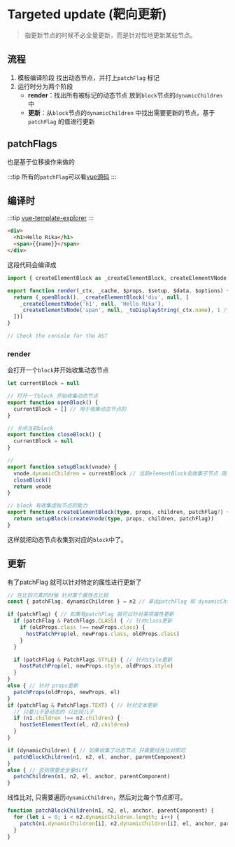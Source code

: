 # Targeted update (靶向更新)

> 指更新节点的时候不必全量更新，而是针对性地更新某些节点。

## 流程

1. 模板编译阶段 找出动态节点，并打上`patchFlag` 标记
2. 运行时分为两个阶段
   - **render**：找出所有被标记的动态节点 放到`block`节点的`dynamicChildren` 中
   - **更新**：从`block`节点的`dynamicChildren` 中找出需要更新的节点，基于`patchFlag` 的值进行更新

## patchFlags

也是基于位移操作来做的

:::tip
所有的`patchFlag`可以看[vue源码](https://github.com/vuejs/core/blob/main/packages/shared/src/patchFlags.ts)
:::

## 编译时

:::tip
[vue-template-explorer](https://template-explorer.vuejs.org)
:::

```html
<div>
  <h1>Hello Rika</h1>
  <span>{{name}}</span>
</div>
```

这段代码会编译成
```javascript
import { createElementBlock as _createElementBlock, createElementVNode as _createElementVNode, openBlock as _openBlock, toDisplayString as _toDisplayString } from 'vue'

export function render(_ctx, _cache, $props, $setup, $data, $options) {
  return (_openBlock(), _createElementBlock('div', null, [
    _createElementVNode('h1', null, 'Hello Rika'),
    _createElementVNode('span', null, _toDisplayString(_ctx.name), 1 /* TEXT */)
  ]))
}

// Check the console for the AST
```

### render

会打开一个`block`并开始收集动态节点

```typescript
let currentBlock = null

// 打开一个block 开始收集动态节点
export function openBlock() {
  currentBlock = [] // 用于收集动态节点的
}

// 关闭当前block
export function closeBlock() {
  currentBlock = null
}

//
export function setupBlock(vnode) {
  vnode.dynamicChildren = currentBlock // 当前elementBlock会收集子节点 用当前block来收集
  closeBlock()
  return vnode
}

// block 有收集虚拟节点的能力
export function createElementBlock(type, props, children, patchFlag?) {
  return setupBlock(createVnode(type, props, children, patchFlag))
}
```

这样就把动态节点收集到对应的`block`中了。

## 更新

有了patchFlag 就可以针对特定的属性进行更新了

```typescript
// 在比较元素的时候 针对某个属性去比较
const { patchFlag, dynamicChildren } = n2 // 拿出patchFlag 和 dynamicChildren

if (patchFlag) { // 如果有patchFlag 就可以针对某项属性更新
  if (patchFlag & PatchFlags.CLASS) { // 针对class更新
    if (oldProps.class !== newProps.class) {
      hostPatchProp(el, newProps.class, oldProps.class)
    }
  }

  if (patchFlag & PatchFlags.STYLE) { // 针对style更新
    hostPatchProp(el, newProps.style, oldProps.style)
  }
}
else { // 针对 props更新
  patchProps(oldProps, newProps, el)
}
if (patchFlag & PatchFlags.TEXT) { // 针对文本更新
  // 只要儿子是动态的 只比较儿子
  if (n1.children !== n2.children) {
    hostSetElementText(el, n2.children)
  }
}

if (dynamicChildren) { // 如果收集了动态节点 只需要线性比对即可
  patchBlockChildren(n1, n2, el, anchor, parentComponent)
}
else { // 否则需要走全量diff
  patchChildren(n1, n2, el, anchor, parentComponent)
}
```

线性比对, 只需要遍历`dynamicChildren`，然后对比每个节点即可。

```typescript
function patchBlockChildren(n1, n2, el, anchor, parentComponent) {
  for (let i = 0; i < n2.dynamicChildren.length; i++) {
    patch(n1.dynamicChildren[i], n2.dynamicChildren[i], el, anchor, parentComponent)
  }
}
```
